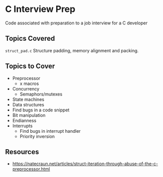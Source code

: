 # C Interview Prep
Code associated with preparation to a job interview for a C developer

## Topics Covered

```struct_pad.c``` Structure padding, memory alignment and packing.

## Topics to Cover

- Preprocessor
  - x macros
- Concurrency
  - Semaphors/mutexes
- State machines
- Data structures
- Find bugs in a code snippet
- Bit manipulation
- Endianness
- Interrupts
  - Find bugs in interrupt handler
  - Priority inversion

## Resources

- https://natecraun.net/articles/struct-iteration-through-abuse-of-the-c-preprocessor.html

